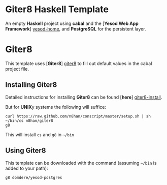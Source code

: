 # Giter8 Haskell Template

An empty **Haskell** project using **cabal** and the [**Yesod Web App Framework**] [yesod-home], and **PostgreSQL** for the persistent layer.

# Giter8

This template uses [**Giter8**] [giter8] to fill out default values in the cabal project file.

## Installing Giter8

Detailed instructions for installing **Giter8** can be found [**here**] [giter8-install].

But for **UNIX**y systems the following will suffice:

    curl https://raw.github.com/n8han/conscript/master/setup.sh | sh
    ~/bin/cs n8han/giter8
    g8

This will install `cs` and `g8` in `~/bin`

## Using Giter8

This template can be downloaded with the command (assuming `~/bin` is added to your path):

    g8 domdere/yesod-postgres

[giter8]: https://github.com/n8han/giter8 "n8han/giter8 on github.com"
[giter8-install]: https://github.com/n8han/giter8/blob/master/README.markdown#installation "Installation instructions for Giter8"
[yesod-home]: http://www.yesodweb.com/ "Yesod Web Application Framework"
